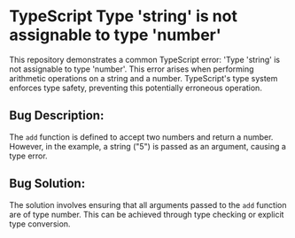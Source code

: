 # TypeScript Type 'string' is not assignable to type 'number'

This repository demonstrates a common TypeScript error: 'Type 'string' is not assignable to type 'number'. This error arises when performing arithmetic operations on a string and a number.  TypeScript's type system enforces type safety, preventing this potentially erroneous operation.

## Bug Description:
The `add` function is defined to accept two numbers and return a number. However, in the example, a string ("5") is passed as an argument, causing a type error.

## Bug Solution:
The solution involves ensuring that all arguments passed to the `add` function are of type number.  This can be achieved through type checking or explicit type conversion.